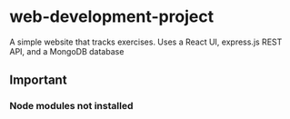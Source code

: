 # web-development-project
A simple website that tracks exercises. Uses a React UI, express.js REST API, and a MongoDB database
## Important
### Node modules not installed
